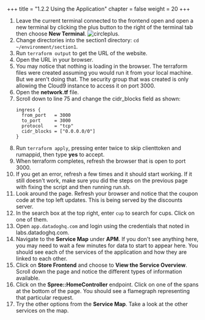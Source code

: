 +++
title = "1.2.2 Using the Application"
chapter = false
weight = 20
+++

1.  Leave the current terminal connected to the frontend open and open a new terminal by clicking the plus button to the right of the terminal tab then choose **New Terminal**. ![circleplus](/images/dd-circleplus.png).
2.  Change directories into the section1 directory: `cd ~/environment/section1`.
3.  Run `terraform output` to get the URL of the website. 
4.  Open the URL in your browser. 
5.  You may notice that nothing is loading in the browser. The terraform files were created assuming you would run it from your local machine. But we aren't doing that. The security group that was created is only allowing the Cloud9 instance to access it on port 3000.
6.  Open the **network.tf** file.
7.  Scroll down to line 75 and change the cidr_blocks field as shown:
    ```
    ingress {
      from_port   = 3000
      to_port     = 3000
      protocol    = "tcp"
      cidr_blocks = ["0.0.0.0/0"]
    }
    ```
8.  Run `terraform apply`, pressing enter twice to skip clienttoken and rumappid, then type **yes** to accept. 
9.  When terraform completes, refresh the browser that is open to port 3000.
10. If you get an error, refresh a few times and it should start working. If it still doesn't work, make sure you did the steps on the previous page with fixing the script and then running run.sh.
11. Look around the page. Refresh your browser and notice that the coupon code at the top left updates. This is being served by the discounts server. 
12. In the search box at the top right, enter `cup` to search for cups. Click on one of them. 
13. Open `app.datadoghq.com` and login using the credentials that noted in labs.datadoghq.com. 
14. Navigate to the **Service Map** under **APM**. If you don't see anything here, you may need to wait a few minutes for data to start to appear here. You should see each of the services of the application and how they are linked to each other.
15. Click on **Store Frontend** and choose to **View the Service Overview**. Scroll down the page and notice the different types of information available. 
16. Click on the **Spree::HomeController** endpoint. Click on one of the spans at the bottom of the page. You should see a flamegraph representing that particular request. 
17. Try the other options from the **Service Map**. Take a look at the other services on the map. 